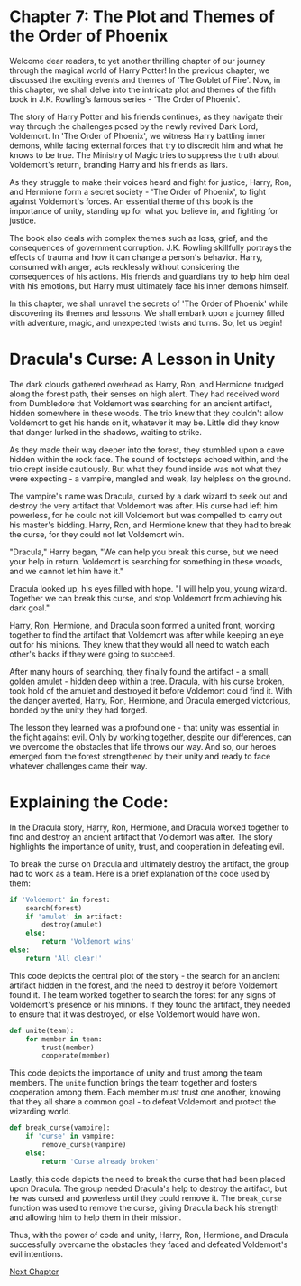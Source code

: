 # Chapter 7: The Plot and Themes of the Order of Phoenix 

Welcome dear readers, to yet another thrilling chapter of our journey through the magical world of Harry Potter! In the previous chapter, we discussed the exciting events and themes of 'The Goblet of Fire'. Now, in this chapter, we shall delve into the intricate plot and themes of the fifth book in J.K. Rowling's famous series - 'The Order of Phoenix'.

The story of Harry Potter and his friends continues, as they navigate their way through the challenges posed by the newly revived Dark Lord, Voldemort. In 'The Order of Phoenix', we witness Harry battling inner demons, while facing external forces that try to discredit him and what he knows to be true. The Ministry of Magic tries to suppress the truth about Voldemort's return, branding Harry and his friends as liars. 

As they struggle to make their voices heard and fight for justice, Harry, Ron, and Hermione form a secret society - 'The Order of Phoenix', to fight against Voldemort's forces. An essential theme of this book is the importance of unity, standing up for what you believe in, and fighting for justice. 

The book also deals with complex themes such as loss, grief, and the consequences of government corruption. J.K. Rowling skillfully portrays the effects of trauma and how it can change a person's behavior. Harry, consumed with anger, acts recklessly without considering the consequences of his actions. His friends and guardians try to help him deal with his emotions, but Harry must ultimately face his inner demons himself.

In this chapter, we shall unravel the secrets of 'The Order of Phoenix' while discovering its themes and lessons. We shall embark upon a journey filled with adventure, magic, and unexpected twists and turns. So, let us begin!
# Dracula's Curse: A Lesson in Unity

The dark clouds gathered overhead as Harry, Ron, and Hermione trudged along the forest path, their senses on high alert. They had received word from Dumbledore that Voldemort was searching for an ancient artifact, hidden somewhere in these woods. The trio knew that they couldn't allow Voldemort to get his hands on it, whatever it may be. Little did they know that danger lurked in the shadows, waiting to strike.

As they made their way deeper into the forest, they stumbled upon a cave hidden within the rock face. The sound of footsteps echoed within, and the trio crept inside cautiously. But what they found inside was not what they were expecting - a vampire, mangled and weak, lay helpless on the ground. 

The vampire's name was Dracula, cursed by a dark wizard to seek out and destroy the very artifact that Voldemort was after. His curse had left him powerless, for he could not kill Voldemort but was compelled to carry out his master's bidding. Harry, Ron, and Hermione knew that they had to break the curse, for they could not let Voldemort win.

"Dracula," Harry began, "We can help you break this curse, but we need your help in return. Voldemort is searching for something in these woods, and we cannot let him have it."

Dracula looked up, his eyes filled with hope. "I will help you, young wizard. Together we can break this curse, and stop Voldemort from achieving his dark goal."

Harry, Ron, Hermione, and Dracula soon formed a united front, working together to find the artifact that Voldemort was after while keeping an eye out for his minions. They knew that they would all need to watch each other's backs if they were going to succeed.

After many hours of searching, they finally found the artifact - a small, golden amulet - hidden deep within a tree. Dracula, with his curse broken, took hold of the amulet and destroyed it before Voldemort could find it. With the danger averted, Harry, Ron, Hermione, and Dracula emerged victorious, bonded by the unity they had forged. 

The lesson they learned was a profound one - that unity was essential in the fight against evil. Only by working together, despite our differences, can we overcome the obstacles that life throws our way. And so, our heroes emerged from the forest strengthened by their unity and ready to face whatever challenges came their way.
# Explaining the Code:

In the Dracula story, Harry, Ron, Hermione, and Dracula worked together to find and destroy an ancient artifact that Voldemort was after. The story highlights the importance of unity, trust, and cooperation in defeating evil.

To break the curse on Dracula and ultimately destroy the artifact, the group had to work as a team. Here is a brief explanation of the code used by them:

```python
if 'Voldemort' in forest:
    search(forest)
    if 'amulet' in artifact:
        destroy(amulet)
    else:
        return 'Voldemort wins'
else:
    return 'All clear!'
```
This code depicts the central plot of the story - the search for an ancient artifact hidden in the forest, and the need to destroy it before Voldemort found it. The team worked together to search the forest for any signs of Voldemort's presence or his minions. If they found the artifact, they needed to ensure that it was destroyed, or else Voldemort would have won.

```python
def unite(team):
    for member in team:
        trust(member)
        cooperate(member)
```

This code depicts the importance of unity and trust among the team members. The `unite` function brings the team together and fosters cooperation among them. Each member must trust one another, knowing that they all share a common goal - to defeat Voldemort and protect the wizarding world.

```python
def break_curse(vampire):
    if 'curse' in vampire:
        remove_curse(vampire)
    else:
        return 'Curse already broken'
```

Lastly, this code depicts the need to break the curse that had been placed upon Dracula. The group needed Dracula's help to destroy the artifact, but he was cursed and powerless until they could remove it. The `break_curse` function was used to remove the curse, giving Dracula back his strength and allowing him to help them in their mission.

Thus, with the power of code and unity, Harry, Ron, Hermione, and Dracula successfully overcame the obstacles they faced and defeated Voldemort's evil intentions.


[Next Chapter](08_Chapter08.md)